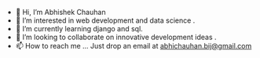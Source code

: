 - 👋 Hi, I’m Abhishek Chauhan
- 👀 I’m interested in web development and data science .
- 🌱 I’m currently learning django and sql.
- 💞️ I’m looking to collaborate on innovative development ideas .
- 📫 How to reach me ...
Just drop an email at abhichauhan.bij@gmail.com

<!---
abhishekchauhanbyte/abhishekchauhanbyte is a ✨ special ✨ repository because its `README.md` (this file) appears on your GitHub profile.
You can click the Preview link to take a look at your changes.
--->
